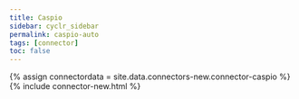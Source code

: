 ```yaml
---
title: Caspio
sidebar: cyclr_sidebar
permalink: caspio-auto
tags: [connector]
toc: false
---
```

{% assign connectordata = site.data.connectors-new.connector-caspio %}
{% include connector-new.html %}	